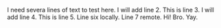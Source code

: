 I need severa lines of text to test here.
I will add line 2.
This is line 3.
I will add line 4.
This is line 5.
Line six locally.
Line 7 remote. Hi! Bro. Yay.

